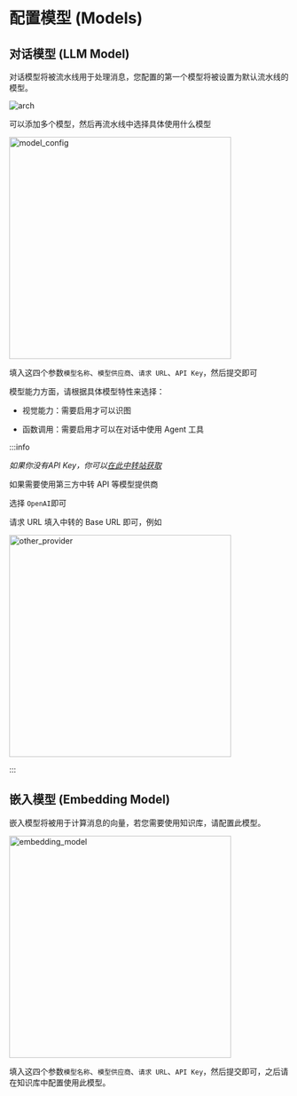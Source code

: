 # 配置模型 (Models)

## 对话模型 (LLM Model)

对话模型将被流水线用于处理消息，您配置的第一个模型将被设置为默认流水线的模型。

![arch](/assets/image/zh/deploy/models/arch.png)

可以添加多个模型，然后再流水线中选择具体使用什么模型

<img width="400px" src="/assets/image/zh/deploy/models/model_config.png" alt="model_config" />

填入这四个参数`模型名称`、`模型供应商`、`请求 URL`、`API Key`，然后提交即可

模型能力方面，请根据具体模型特性来选择：

- 视觉能力：需要启用才可以识图

- 函数调用：需要启用才可以在对话中使用 Agent 工具

:::info

*如果你没有API Key，你可以[在此中转站获取](https://api.qhaigc.net/)*

如果需要使用第三方中转 API 等模型提供商

选择 `OpenAI`即可

请求 URL 填入中转的 Base URL 即可，例如

<img width="400px" src="/assets/image/zh/deploy/models/other_provider.png" alt="other_provider" />

:::

## 嵌入模型 (Embedding Model)

嵌入模型将被用于计算消息的向量，若您需要使用知识库，请配置此模型。

<img width="400px" src="/assets/image/zh/deploy/models/embedding_model.png" alt="embedding_model" />

填入这四个参数`模型名称`、`模型供应商`、`请求 URL`、`API Key`，然后提交即可，之后请在知识库中配置使用此模型。
